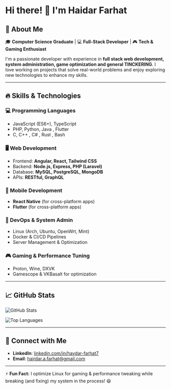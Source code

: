 # Hi there! 👋 I'm Haidar Farhat

## 🚀 About Me

🎓 **Computer Science Graduate** | 💻 **Full-Stack Developer** | 🎮 **Tech & Gaming Enthusiast**

I'm a passionate developer with experience in **full stack web development, system administration, game optimization and general TINCKERING**. I love working on projects that solve real-world problems and enjoy exploring new technologies to enhance my skills.

---

## 🔥 Skills & Technologies

### 💻 Programming Languages
- JavaScript (ES6+), TypeScript
- PHP, Python, Java , Flutter
- C, C++ , C# , Rust , Bash

### 🖥️ Web Development
- Frontend: **Angular, React, Tailwind CSS**
- Backend: **Node.js, Express, PHP (Laravel)**
- Database: **MySQL, PostgreSQL, MongoDB**
- APIs: **RESTful, GraphQL**

### 📱 Mobile Development
- **React Native** (for cross-platform apps)
- **Flutter** (for cross-platform apps)

### 🔧 DevOps & System Admin
- Linux (Arch, Ubuntu, OpenWrt, Mint)
- Docker & CI/CD Pipelines
- Server Management & Optimization

### 🎮 Gaming & Performance Tuning
- Proton, Wine, DXVK
- Gamescope & VKBasalt for optimization

---



## 📈 GitHub Stats
![GitHub Stats](https://github-readme-stats.vercel.app/api?username=HaydarFarhat7&show_icons=true&theme=tokyonight)

![Top Languages](https://github-readme-stats.vercel.app/api/top-langs/?username=HaydarFarhat7&layout=compact&theme=tokyonight)

---

## 🤝 Connect with Me
- **LinkedIn**: [linkedin.com/in/haydar-farhat7](#)
- **Email**: [hairdar.a.farhat@gmail.com](#)

---

⚡ **Fun Fact:** I optimize Linux for gaming & performance tweaking while breaking (and fixing) my system in the process! 😆

